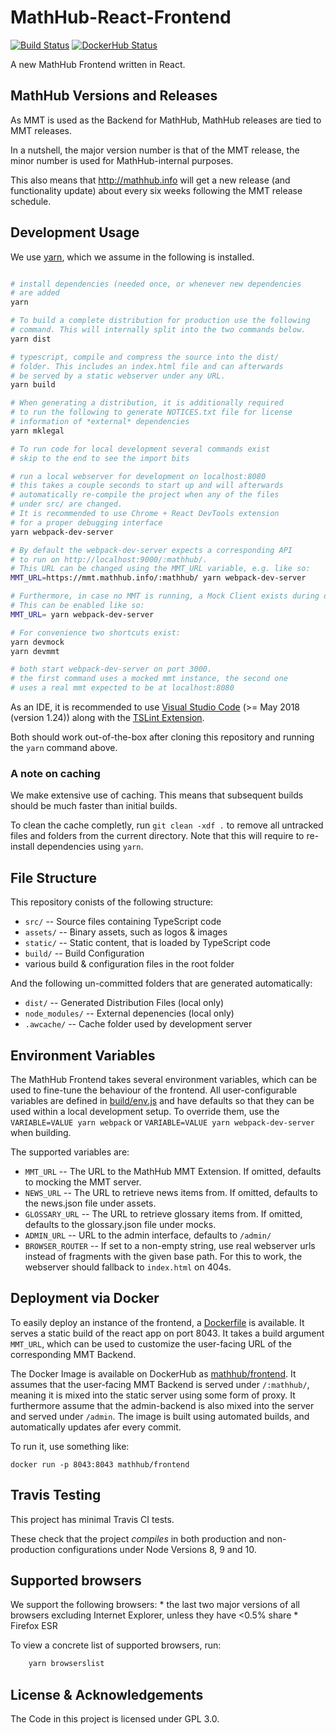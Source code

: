 # MathHub-React-Frontend

[![Build Status](https://img.shields.io/travis/MathHubInfo/Frontend.svg)](https://travis-ci.org/MathHubInfo/Frontend)
[![DockerHub Status](https://img.shields.io/docker/automated/mathhub/frontend.svg)](https://hub.docker.com/r/mathhub/frontend/)

A new MathHub Frontend written in React. 

## MathHub Versions and Releases

As MMT is used as the Backend for MathHub, MathHub releases are tied to MMT releases. 

In a nutshell, the major version number is that of the MMT release, the minor number is used for MathHub-internal purposes.

This also means that http://mathhub.info will get a new release (and functionality update) about every six weeks following the MMT release schedule.


## Development Usage
We use [yarn](https://yarnpkg.com/en/), which we assume in the following is installed. 

```bash

# install dependencies (needed once, or whenever new dependencies
# are added
yarn

# To build a complete distribution for production use the following
# command. This will internally split into the two commands below.
yarn dist

# typescript, compile and compress the source into the dist/
# folder. This includes an index.html file and can afterwards
# be served by a static webserver under any URL. 
yarn build

# When generating a distribution, it is additionally required
# to run the following to generate NOTICES.txt file for license 
# information of *external* dependencies
yarn mklegal

# To run code for local development several commands exist
# skip to the end to see the import bits

# run a local webserver for development on localhost:8080
# this takes a couple seconds to start up and will afterwards
# automatically re-compile the project when any of the files
# under src/ are changed. 
# It is recommended to use Chrome + React DevTools extension
# for a proper debugging interface
yarn webpack-dev-server

# By default the webpack-dev-server expects a corresponding API
# to run on http://localhost:9000/:mathhub/. 
# This URL can be changed using the MMT_URL variable, e.g. like so:
MMT_URL=https://mmt.mathhub.info/:mathhub/ yarn webpack-dev-server

# Furthermore, in case no MMT is running, a Mock Client exists during development. 
# This can be enabled like so:
MMT_URL= yarn webpack-dev-server

# For convenience two shortcuts exist:
yarn devmock
yarn devmmt

# both start webpack-dev-server on port 3000. 
# the first command uses a mocked mmt instance, the second one
# uses a real mmt expected to be at localhost:8080

```

As an IDE, it is recommended to use [Visual Studio Code](https://code.visualstudio.com/) (>= May 2018 (version 1.24)) along with the [TSLint Extension](https://marketplace.visualstudio.com/items?itemName=eg2.tslint). 

Both should work out-of-the-box after cloning this repository and running the `yarn` command above. 

### A note on caching

We make extensive use of caching. 
This means that subsequent builds should be much faster than initial builds. 

To clean the cache completly, run ```git clean -xdf .``` to remove all untracked files and folders from the current directory. 
Note that this will require to re-install dependencies using ```yarn```. 


## File Structure

This repository conists of the following structure: 
* `src/` -- Source files containing TypeScript code
* `assets/` -- Binary assets, such as logos & images
* `static/` -- Static content, that is loaded by TypeScript code
* `build/` -- Build Configuration
* various build & configuration files in the root folder

And the following un-committed folders that are generated automatically:

* `dist/` -- Generated Distribution Files (local only)
* `node_modules/` -- External depenencies (local only)
* `.awcache/` -- Cache folder used by development server

## Environment Variables

The MathHub Frontend takes several environment variables, which can be used to fine-tune the behaviour of the frontend. 
All user-configurable variables are defined in [build/env.js](build/env.js) and have defaults so that they can be used within a local development setup. 
To override them, use the `VARIABLE=VALUE yarn webpack` or `VARIABLE=VALUE yarn webpack-dev-server` when building. 

The supported variables are:

* `MMT_URL` -- The URL to the MathHub MMT Extension. If omitted, defaults to mocking the MMT server. 
* `NEWS_URL` -- The URL to retrieve news items from. If omitted, defaults to the news.json file under assets. 
* `GLOSSARY_URL` -- The URL to retrieve glossary items from. If omitted, defaults to the glossary.json file under mocks.
* `ADMIN_URL` -- URL to the admin interface, defaults to `/admin/`
* `BROWSER_ROUTER` -- If set to a non-empty string, use real webserver urls instead of fragments with the given base path. For this to work, the webserver should fallback to `index.html` on 404s. 

## Deployment via Docker

To easily deploy an instance of the frontend, a [Dockerfile](Dockerfile) is available. 
It serves a static build of the react app on port 8043. 
It takes a build argument `MMT_URL`, which can be used to customize the user-facing URL of the corresponding MMT Backend. 

The Docker Image is available on DockerHub as [mathhub/frontend](https://hub.docker.com/r/mathhub/frontend/). 
It assumes that the user-facing MMT Backend is served under `/:mathhub/`, meaning it is mixed into the static server using some form of proxy. 
It furthermore assume that the admin-backend is also mixed into the server and served under `/admin`. 
The image is built using automated builds, and automatically updates afer every commit. 

To run it, use something like:

```
docker run -p 8043:8043 mathhub/frontend
```

## Travis Testing

This project has minimal Travis CI tests. 

These check that the project *compiles* in both production and non-production configurations under Node Versions 8, 9 and 10. 

## Supported browsers

We support the following browsers:
    * the last two major versions of all browsers excluding Internet Explorer, unless they have <0.5% share
    * Firefox ESR

To view a concrete list of supported browsers, run:

```bash
    yarn browserslist
```

## License & Acknowledgements

The Code in this project is licensed under GPL 3.0. 
